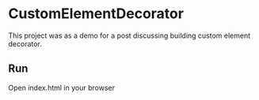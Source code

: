 # CustomElementDecorator

This project was as a demo for a post discussing building custom element decorator.

## Run
Open index.html in your browser

